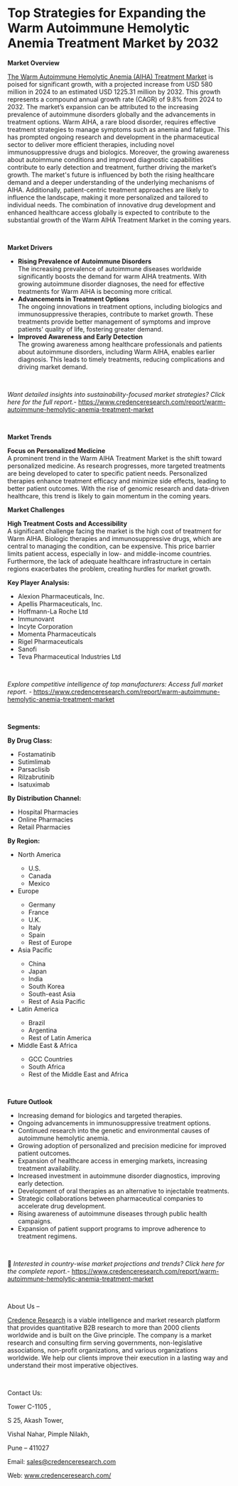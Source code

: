 # Top Strategies for Expanding the Warm Autoimmune Hemolytic Anemia Treatment Market by 2032


<p><strong>Market Overview</strong></p>
<p><a href="https://www.credenceresearch.com/report/warm-autoimmune-hemolytic-anemia-treatment-market">The Warm Autoimmune Hemolytic Anemia (AIHA) Treatment Market</a> is poised for significant growth, with a projected increase from USD 580 million in 2024 to an estimated USD 1225.31 million by 2032. This growth represents a compound annual growth rate (CAGR) of 9.8% from 2024 to 2032. The market&rsquo;s expansion can be attributed to the increasing prevalence of autoimmune disorders globally and the advancements in treatment options. Warm AIHA, a rare blood disorder, requires effective treatment strategies to manage symptoms such as anemia and fatigue. This has prompted ongoing research and development in the pharmaceutical sector to deliver more efficient therapies, including novel immunosuppressive drugs and biologics. Moreover, the growing awareness about autoimmune conditions and improved diagnostic capabilities contribute to early detection and treatment, further driving the market&rsquo;s growth. The market's future is influenced by both the rising healthcare demand and a deeper understanding of the underlying mechanisms of AIHA. Additionally, patient-centric treatment approaches are likely to influence the landscape, making it more personalized and tailored to individual needs. The combination of innovative drug development and enhanced healthcare access globally is expected to contribute to the substantial growth of the Warm AIHA Treatment Market in the coming years.</p>
<p><strong>&nbsp;</strong></p>
<p><strong>Market Drivers</strong></p>
<ul>
<li><strong data-start="1432" data-end="1477">Rising Prevalence of Autoimmune Disorders</strong><br data-start="1477" data-end="1480" /> The increasing prevalence of autoimmune diseases worldwide significantly boosts the demand for warm AIHA treatments. With growing autoimmune disorder diagnoses, the need for effective treatments for Warm AIHA is becoming more critical.</li>
<li><strong data-start="1725" data-end="1762">Advancements in Treatment Options</strong><br data-start="1762" data-end="1765" /> The ongoing innovations in treatment options, including biologics and immunosuppressive therapies, contribute to market growth. These treatments provide better management of symptoms and improve patients' quality of life, fostering greater demand.</li>
<li><strong data-start="2022" data-end="2064">Improved Awareness and Early Detection</strong><br data-start="2064" data-end="2067" /> The growing awareness among healthcare professionals and patients about autoimmune disorders, including Warm AIHA, enables earlier diagnosis. This leads to timely treatments, reducing complications and driving market demand.</li>
</ul>
<p><strong>&nbsp;</strong></p>
<p><em>Want detailed insights into sustainability-focused market strategies? Click here for the full report.- </em><a href="https://www.credenceresearch.com/report/warm-autoimmune-hemolytic-anemia-treatment-market">https://www.credenceresearch.com/report/warm-autoimmune-hemolytic-anemia-treatment-market</a></p>
<p>&nbsp;</p>
<p><strong>Market Trends</strong></p>
<p><strong>Focus on Personalized Medicine</strong><br /> A prominent trend in the Warm AIHA Treatment Market is the shift toward personalized medicine. As research progresses, more targeted treatments are being developed to cater to specific patient needs. Personalized therapies enhance treatment efficacy and minimize side effects, leading to better patient outcomes. With the rise of genomic research and data-driven healthcare, this trend is likely to gain momentum in the coming years.</p>
<p><strong>Market Challenges</strong></p>
<p><strong>High Treatment Costs and Accessibility</strong><br data-start="2883" data-end="2886" /> A significant challenge facing the market is the high cost of treatment for Warm AIHA. Biologic therapies and immunosuppressive drugs, which are central to managing the condition, can be expensive. This price barrier limits patient access, especially in low- and middle-income countries. Furthermore, the lack of adequate healthcare infrastructure in certain regions exacerbates the problem, creating hurdles for market growth.</p>
<p><strong>Key Player Analysis:</strong></p>
<ul>
<li>Alexion Pharmaceuticals, Inc.</li>
<li>Apellis Pharmaceuticals, Inc.</li>
<li>Hoffmann-La Roche Ltd</li>
<li>Immunovant</li>
<li>Incyte Corporation</li>
<li>Momenta Pharmaceuticals</li>
<li>Rigel Pharmaceuticals</li>
<li>Sanofi</li>
<li>Teva Pharmaceutical Industries Ltd</li>
</ul>
<p>&nbsp;</p>
<p><em>Explore competitive intelligence of top manufacturers: Access full market report. - </em><a href="https://www.credenceresearch.com/report/warm-autoimmune-hemolytic-anemia-treatment-market">https://www.credenceresearch.com/report/warm-autoimmune-hemolytic-anemia-treatment-market</a></p>
<p>&nbsp;</p>
<p><strong>Segments:</strong></p>
<p><strong>By Drug Class:</strong></p>
<ul>
<li>Fostamatinib</li>
<li>Sutimlimab</li>
<li>Parsaclisib</li>
<li>Rilzabrutinib</li>
<li>Isatuximab</li>
</ul>
<p><strong>By Distribution Channel:</strong></p>
<ul>
<li>Hospital Pharmacies</li>
<li>Online Pharmacies</li>
<li>Retail Pharmacies</li>
</ul>
<p><strong>By Region:</strong></p>
<ul>
<li>North America</li>
<ul>
<li>U.S.</li>
<li>Canada</li>
<li>Mexico</li>
</ul>
<li>Europe</li>
<ul>
<li>Germany</li>
<li>France</li>
<li>U.K.</li>
<li>Italy</li>
<li>Spain</li>
<li>Rest of Europe</li>
</ul>
<li>Asia Pacific</li>
<ul>
<li>China</li>
<li>Japan</li>
<li>India</li>
<li>South Korea</li>
<li>South-east Asia</li>
<li>Rest of Asia Pacific</li>
</ul>
<li>Latin America</li>
<ul>
<li>Brazil</li>
<li>Argentina</li>
<li>Rest of Latin America</li>
</ul>
<li>Middle East &amp; Africa</li>
<ul>
<li>GCC Countries</li>
<li>South Africa</li>
<li>Rest of the Middle East and Africa</li>
</ul>
</ul>
<p>&nbsp;</p>
<p><strong>Future Outlook </strong></p>
<ul>
<li>Increasing demand for biologics and targeted therapies.</li>
<li>Ongoing advancements in immunosuppressive treatment options.</li>
<li>Continued research into the genetic and environmental causes of autoimmune hemolytic anemia.</li>
<li>Growing adoption of personalized and precision medicine for improved patient outcomes.</li>
<li>Expansion of healthcare access in emerging markets, increasing treatment availability.</li>
<li>Increased investment in autoimmune disorder diagnostics, improving early detection.</li>
<li>Development of oral therapies as an alternative to injectable treatments.</li>
<li>Strategic collaborations between pharmaceutical companies to accelerate drug development.</li>
<li>Rising awareness of autoimmune diseases through public health campaigns.</li>
<li>Expansion of patient support programs to improve adherence to treatment regimens.</li>
</ul>
<p><strong>&nbsp;</strong></p>
<p>📌 <em>Interested in country-wise market projections and trends? Click here for the complete report.- </em><a href="https://www.credenceresearch.com/report/warm-autoimmune-hemolytic-anemia-treatment-market">https://www.credenceresearch.com/report/warm-autoimmune-hemolytic-anemia-treatment-market</a></p>
<p>&nbsp;</p>
<p>About Us &ndash;</p>
<p><a href="https://www.credenceresearch.com/">Credence Research</a> is a viable intelligence and market research platform that provides quantitative B2B research to more than 2000 clients worldwide and is built on the Give principle. The company is a market research and consulting firm serving governments, non-legislative associations, non-profit organizations, and various organizations worldwide. We help our clients improve their execution in a lasting way and understand their most imperative objectives.</p>
<p>&nbsp;</p>
<p>Contact Us:</p>
<p>Tower C-1105 ,</p>
<p>S 25, Akash Tower,</p>
<p>Vishal Nahar, Pimple Nilakh,</p>
<p>Pune &ndash; 411027</p>
<p>Email: <a href="mailto:sales@credenceresearch.com">sales@credenceresearch.com</a></p>
<p>Web: <a href="http://www.credenceresearch.com/">www.credenceresearch.com/</a></p>
